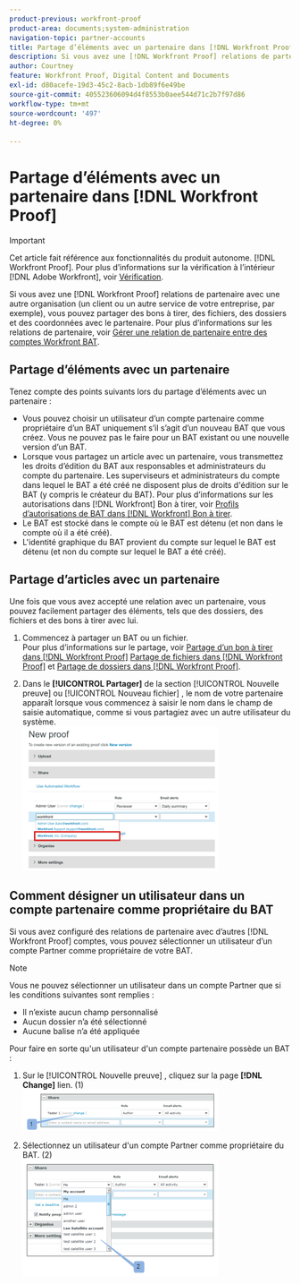 ```yaml
---
product-previous: workfront-proof
product-area: documents;system-administration
navigation-topic: partner-accounts
title: Partage d’éléments avec un partenaire dans [!DNL Workfront Proof]
description: Si vous avez une [!DNL Workfront Proof] relations de partenaire avec une autre organisation (un client ou un autre service de votre entreprise, par exemple), vous pouvez partager des bons à tirer, des fichiers, des dossiers et des coordonnées avec le partenaire. Pour plus d’informations sur les relations de partenaire, voir Gestion d’une relation de partenaire entre [!DNL Workfront Proof] comptes.
author: Courtney
feature: Workfront Proof, Digital Content and Documents
exl-id: d80acefe-19d3-45c2-8acb-1db89f6e49be
source-git-commit: 405523606094d4f8553b0aee544d71c2b7f97d86
workflow-type: tm+mt
source-wordcount: '497'
ht-degree: 0%

---
```


# Partage d’éléments avec un partenaire dans [!DNL Workfront Proof]

>[!IMPORTANT]
>
>Cet article fait référence aux fonctionnalités du produit autonome. [!DNL Workfront Proof]. Pour plus d’informations sur la vérification à l’intérieur [!DNL Adobe Workfront], voir [Vérification](../../../review-and-approve-work/proofing/proofing.md).

Si vous avez une [!DNL Workfront Proof] relations de partenaire avec une autre organisation (un client ou un autre service de votre entreprise, par exemple), vous pouvez partager des bons à tirer, des fichiers, des dossiers et des coordonnées avec le partenaire. Pour plus d’informations sur les relations de partenaire, voir [Gérer une relation de partenaire entre des comptes Workfront BAT](../../../workfront-proof/wp-acct-admin/partner-accounts/manage-partner-relationship-between-wp-accts.md).

## Partage d’éléments avec un partenaire

Tenez compte des points suivants lors du partage d’éléments avec un partenaire :

* Vous pouvez choisir un utilisateur d’un compte partenaire comme propriétaire d’un BAT uniquement s’il s’agit d’un nouveau BAT que vous créez. Vous ne pouvez pas le faire pour un BAT existant ou une nouvelle version d’un BAT.
* Lorsque vous partagez un article avec un partenaire, vous transmettez les droits d’édition du BAT aux responsables et administrateurs du compte du partenaire. Les superviseurs et administrateurs du compte dans lequel le BAT a été créé ne disposent plus de droits d&#39;édition sur le BAT (y compris le créateur du BAT). Pour plus d’informations sur les autorisations dans [!DNL Workfront] Bon à tirer, voir [Profils d’autorisations de BAT dans [!DNL Workfront] Bon à tirer](../../../workfront-proof/wp-acct-admin/account-settings/proof-perm-profiles-in-wp.md).
* Le BAT est stocké dans le compte où le BAT est détenu (et non dans le compte où il a été créé).
* L&#39;identité graphique du BAT provient du compte sur lequel le BAT est détenu (et non du compte sur lequel le BAT a été créé).

## Partage d’articles avec un partenaire

Une fois que vous avez accepté une relation avec un partenaire, vous pouvez facilement partager des éléments, tels que des dossiers, des fichiers et des bons à tirer avec lui.

1. Commencez à partager un BAT ou un fichier.\
   Pour plus d’informations sur le partage, voir [Partage d’un bon à tirer dans [!DNL Workfront Proof]](../../../workfront-proof/wp-work-proofsfiles/share-proofs-and-files/share-proof.md)  [Partage de fichiers dans [!DNL Workfront Proof]](../../../workfront-proof/wp-work-proofsfiles/share-proofs-and-files/share-files.md) et [Partage de dossiers dans [!DNL Workfront Proof]](../../../workfront-proof/wp-work-proofsfiles/organize-your-work/share-folders.md).

1. Dans le **[!UICONTROL Partager]** de la section [!UICONTROL Nouvelle preuve] ou [!UICONTROL Nouveau fichier] , le nom de votre partenaire apparaît lorsque vous commencez à saisir le nom dans le champ de saisie automatique, comme si vous partagiez avec un autre utilisateur du système.\
   ![proof_share_partner.png](assets/proof-share-partner-350x258.png)

## Comment désigner un utilisateur dans un compte partenaire comme propriétaire du BAT

Si vous avez configuré des relations de partenaire avec d’autres [!DNL Workfront Proof] comptes, vous pouvez sélectionner un utilisateur d’un compte Partner comme propriétaire de votre BAT.

>[!NOTE]
>
>Vous ne pouvez sélectionner un utilisateur dans un compte Partner que si les conditions suivantes sont remplies :
>
>* Il n’existe aucun champ personnalisé
>* Aucun dossier n’a été sélectionné
>* Aucune balise n’a été appliquée
>


Pour faire en sorte qu&#39;un utilisateur d&#39;un compte partenaire possède un BAT :

1. Sur le [!UICONTROL Nouvelle preuve] , cliquez sur la page **[!DNL Change]** lien. (1)\
   ![Make_a_user_in_a_partner_account_the_owner_of_a_proof.png](assets/make-a-user-in-a-partner-account-the-owner-of-a-proof-350x74.png)

1. Sélectionnez un utilisateur d&#39;un compte Partner comme propriétaire du BAT. (2)\
   ![Make_a_user_in_a_partner_account_the_owner_of_a_proof__1_.png](assets/make-a-user-in-a-partner-account-the-owner-of-a-proof--1--350x209.png)

